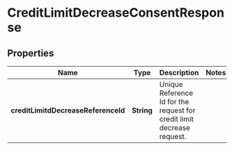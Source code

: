 # CreditLimitDecreaseConsentResponse

## Properties
Name | Type | Description | Notes
------------ | ------------- | ------------- | -------------
**creditLimitdDecreaseReferenceId** | **String** | Unique Reference Id for the request for credit limit decrease request. | 
